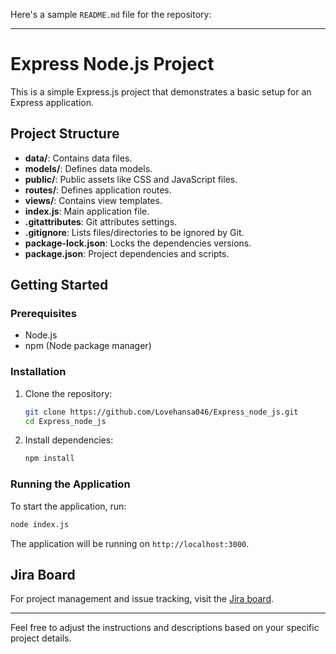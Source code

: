 Here's a sample `README.md` file for the repository:

---

# Express Node.js Project

This is a simple Express.js project that demonstrates a basic setup for an Express application.

## Project Structure

- **data/**: Contains data files.
- **models/**: Defines data models.
- **public/**: Public assets like CSS and JavaScript files.
- **routes/**: Defines application routes.
- **views/**: Contains view templates.
- **index.js**: Main application file.
- **.gitattributes**: Git attributes settings.
- **.gitignore**: Lists files/directories to be ignored by Git.
- **package-lock.json**: Locks the dependencies versions.
- **package.json**: Project dependencies and scripts.

## Getting Started

### Prerequisites

- Node.js
- npm (Node package manager)

### Installation

1. Clone the repository:
    ```bash
    git clone https://github.com/Lovehansa046/Express_node_js.git
    cd Express_node_js
    ```

2. Install dependencies:
    ```bash
    npm install
    ```

### Running the Application

To start the application, run:
```bash
node index.js
```

The application will be running on `http://localhost:3000`.

## Jira Board

For project management and issue tracking, visit the [Jira board](https://lovehansa046.atlassian.net/jira/software/projects/EX/boards/7/timeline).

---

Feel free to adjust the instructions and descriptions based on your specific project details.
